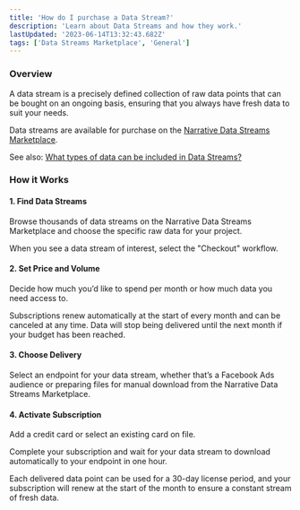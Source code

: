 ```yaml
---
title: 'How do I purchase a Data Stream?'
description: 'Learn about Data Streams and how they work.'
lastUpdated: '2023-06-14T13:32:43.682Z'
tags: ['Data Streams Marketplace', 'General']
---
```

### Overview

A data stream is a precisely defined collection of raw data points that can be bought on an ongoing basis, ensuring that you always have fresh data to suit your needs.

Data streams are available for purchase on the [Narrative Data Streams Marketplace](http://app.narrative.io).

See also: [What types of data can be included in Data Streams?](https://kb.narrative.io/what-types-of-data-can-be-included-in-data-streams)

### How it Works

#### 1\. Find Data Streams

Browse thousands of data streams on the Narrative Data Streams Marketplace and choose the specific raw data for your project.

When you see a data stream of interest, select the "Checkout" workflow. 

#### 2\. Set Price and Volume

Decide how much you’d like to spend per month or how much data you need access to.

Subscriptions renew automatically at the start of every month and can be canceled at any time. Data will stop being delivered until the next month if your budget has been reached.  

#### 3\. Choose Delivery

Select an endpoint for your data stream, whether that’s a Facebook Ads audience or preparing files for manual download from the Narrative Data Streams Marketplace.

#### 4\. Activate Subscription

Add a credit card or select an existing card on file.

Complete your subscription and wait for your data stream to download automatically to your endpoint in one hour.

Each delivered data point can be used for a 30-day license period, and your subscription will renew at the start of the month to ensure a constant stream of fresh data.
